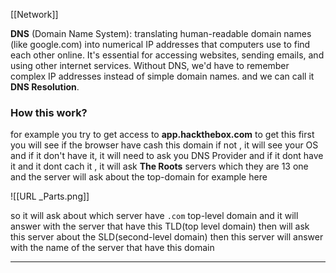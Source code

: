 [[Network]]

**DNS** (Domain Name System): translating human-readable domain names (like google.com) into numerical IP addresses that computers use to find each other online. It's essential for accessing websites, sending emails, and using other internet services. Without DNS, we'd have to remember complex IP addresses instead of simple domain names.
and we can call it **DNS Resolution**.

### **How this work?**

for example you try to get access to **app.hackthebox.com** to get this first you will see if the browser have cash this domain if not , it will see your OS and if it don't have it, it will need to ask you DNS Provider and if it dont have it and it dont cach it , it will ask **The Roots** servers which they are 13 one and the server will ask about the top-domain for example here

![[URL _Parts.png]]

so it will ask about which server have `.com` top-level domain and it will answer with the server that have this TLD(top level domain) then will ask this server about the SLD(second-level domain) then this server will answer with the name of the server that have this domain 

___
